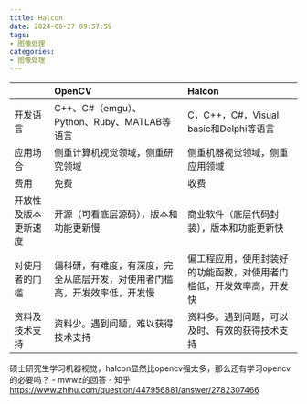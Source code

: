 ```yaml
---
title: Halcon
date: 2024-06-27 09:57:59
tags:
- 图像处理
categories: 
- 图像处理
---
```

||OpenCV|Halcon
:-----|:-----|:-----
开发语言 | C++、C#（emgu）、Python、Ruby、MATLAB等语言 | C，C++，C#，Visual basic和Delphi等语言
应用场合 | 侧重计算机视觉领域，侧重研究领域 | 侧重机器视觉领域，侧重应用领域
费用 | 免费 | 收费
开放性及版本更新速度 | 开源（可看底层源码），版本和功能更新慢 | 商业软件（底层代码封装），版本和功能更新快
对使用者的门槛 | 偏科研，有难度，有深度，完全从底层开发，对使用者门槛高，开发效率低，开发慢 | 偏工程应用，使用封装好的功能函数，对使用者门槛低，开发效率高，开发快
资料及技术支持 | 资料少。遇到问题，难以获得技术支持 | 资料多。遇到问题，可以及时、有效的获得技术支持

硕士研究生学习机器视觉，halcon显然比opencv强太多，那么还有学习opencv的必要吗？ - mwwz的回答 - 知乎
https://www.zhihu.com/question/447956881/answer/2782307466